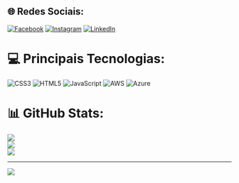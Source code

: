 
## 🌐 Redes Sociais:
[![Facebook](https://img.shields.io/badge/Facebook-%231877F2.svg?logo=Facebook&logoColor=white)](https://facebook.com/https://www.facebook.com/erick.Teles/) [![Instagram](https://img.shields.io/badge/Instagram-%23E4405F.svg?logo=Instagram&logoColor=white)](https://instagram.com/https://www.instagram.com/erick_jhonys/) [![LinkedIn](https://img.shields.io/badge/LinkedIn-%230077B5.svg?logo=linkedin&logoColor=white)](https://linkedin.com/in/https://www.linkedin.com/in/erick-teles-de-oliveira-0a9587155/) 

# 💻 Principais Tecnologias:
![CSS3](https://img.shields.io/badge/css3-%231572B6.svg?style=for-the-badge&logo=css3&logoColor=white) ![HTML5](https://img.shields.io/badge/html5-%23E34F26.svg?style=for-the-badge&logo=html5&logoColor=white) ![JavaScript](https://img.shields.io/badge/javascript-%23323330.svg?style=for-the-badge&logo=javascript&logoColor=%23F7DF1E) ![AWS](https://img.shields.io/badge/AWS-%23FF9900.svg?style=for-the-badge&logo=amazon-aws&logoColor=white) ![Azure](https://img.shields.io/badge/azure-%230072C6.svg?style=for-the-badge&logo=azure-devops&logoColor=white)
# 📊 GitHub Stats:
![](https://github-readme-stats.vercel.app/api?username=erickjhonys2&theme=dark&hide_border=true&include_all_commits=true&count_private=false)<br/>
![](https://github-readme-streak-stats.herokuapp.com/?user=erickjhonys2&theme=dark&hide_border=true)<br/>
![](https://github-readme-stats.vercel.app/api/top-langs/?username=erickjhonys2&theme=dark&hide_border=true&include_all_commits=true&count_private=false&layout=compact)

---
[![](https://visitcount.itsvg.in/api?id=erickjhonys2&icon=0&color=0)](https://visitcount.itsvg.in)

<!-- Proudly created with GPRM ( https://gprm.itsvg.in ) -->
